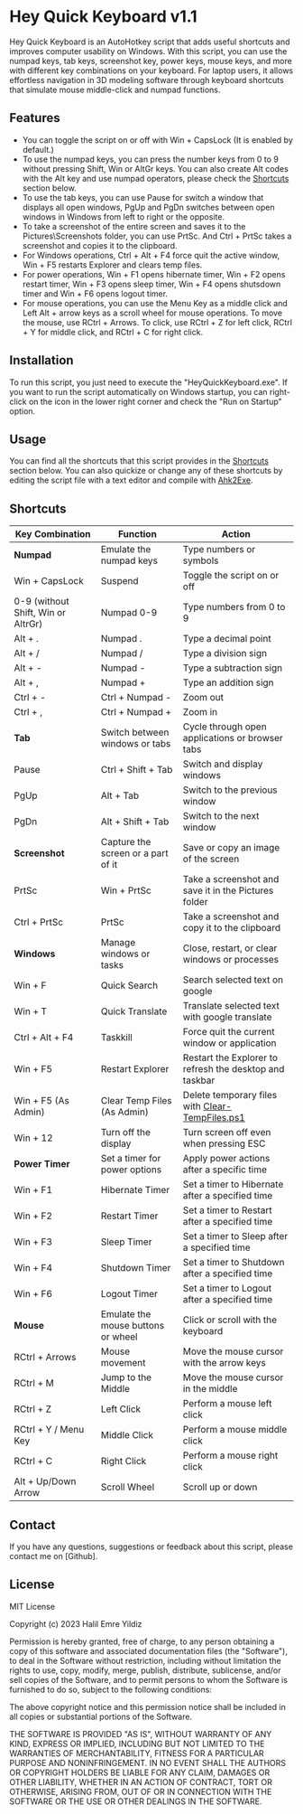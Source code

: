 # Hey Quick Keyboard v1.1

Hey Quick Keyboard is an AutoHotkey script that adds useful shortcuts and improves computer usability on Windows. With this script, you can use the numpad keys, tab keys, screenshot key, power keys, mouse keys, and more with different key combinations on your keyboard. For laptop users, it allows effortless navigation in 3D modeling software through keyboard shortcuts that simulate mouse middle-click and numpad functions.

<meta name="description" content="Enhance your Windows computer usability with Hey Quick Keyboard, an AutoHotkey script that provides useful shortcuts for numpad, tab, screenshot, power, and mouse operations.">
<meta name="keywords" content="AutoHotkey, Windows shortcuts, keyboard shortcuts, shutdown timer, computer usability, numpad, tab, screenshot, power, mouse, Hey Quick Keyboard, blender with laptop keyboard, unity with laptop keyboard">
<meta name="author" content="Halil Emre Yildiz">

## Features

- You can toggle the script on or off with Win + CapsLock (It is enabled by default.)
- To use the numpad keys, you can press the number keys from 0 to 9 without pressing Shift, Win or AltGr keys. You can also create Alt codes with the Alt key and use numpad operators, please check the [Shortcuts](#shortcuts) section below.
- To use the tab keys, you can use Pause for switch a window that displays all open windows, PgUp and PgDn switches between open windows in Windows from left to right or the opposite.
- To take a screenshot of the entire screen and saves it to the Pictures\Screenshots folder, you can use PrtSc. And Ctrl + PrtSc takes a screenshot and copies it to the clipboard.
- For Windows operations, Ctrl + Alt + F4 force quit the active window, Win + F5 restarts Explorer and clears temp files.
- For power operations, Win + F1 opens hibernate timer, Win + F2 opens restart timer, Win + F3 opens sleep timer, Win + F4 opens shutsdown timer and Win + F6 opens logout timer.
- For mouse operations, you can use the Menu Key as a middle click and Left Alt + arrow keys as a scroll wheel for mouse operations. To move the mouse, use RCtrl + Arrows. To click, use RCtrl + Z for left click, RCtrl + Y for middle click, and RCtrl + C for right click.

## Installation

To run this script, you just need to execute the "HeyQuickKeyboard.exe". If you want to run the script automatically on Windows startup, you can right-click on the icon in the lower right corner and check the "Run on Startup" option.

## Usage

You can find all the shortcuts that this script provides in the [Shortcuts](#shortcuts) section below. You can also quickize or change any of these shortcuts by editing the script file with a text editor and compile with [Ahk2Exe](https://github.com/AutoHotkey/Ahk2Exe).

## Shortcuts

| Key Combination | Function | Action |
| --------------- | -------- | ------ |
| **Numpad** | Emulate the numpad keys | Type numbers or symbols |
| Win + CapsLock | Suspend | Toggle the script on or off |
| 0-9 (without Shift, Win or AltrGr) | Numpad 0-9 | Type numbers from 0 to 9 |
| Alt + . | Numpad . | Type a decimal point |
| Alt + / | Numpad / | Type a division sign |
| Alt + - | Numpad - | Type a subtraction sign |
| Alt + , | Numpad + | Type an addition sign |
| Ctrl + - | Ctrl + Numpad - | Zoom out |
| Ctrl + , | Ctrl + Numpad + | Zoom in |
| **Tab** | Switch between windows or tabs | Cycle through open applications or browser tabs |
| Pause | Ctrl + Shift + Tab | Switch and display windows |
| PgUp | Alt + Tab | Switch to the previous window |
| PgDn | Alt + Shift + Tab | Switch to the next window |
| **Screenshot** | Capture the screen or a part of it | Save or copy an image of the screen |
| PrtSc | Win + PrtSc | Take a screenshot and save it in the Pictures folder |
| Ctrl + PrtSc | PrtSc | Take a screenshot and copy it to the clipboard |
| **Windows** | Manage windows or tasks | Close, restart, or clear windows or processes |
| Win + F | Quick Search | Search selected text on google |
| Win + T | Quick Translate | Translate selected text with google translate |
| Ctrl + Alt + F4 | Taskkill | Force quit the current window or application |
| Win + F5 | Restart Explorer | Restart the Explorer to refresh the desktop and taskbar |
| Win + F5 (As Admin) | Clear Temp Files (As Admin) | Delete temporary files with [Clear-TempFiles.ps1](https://github.com/Bromeego/Clean-Temp-Files/) |
| Win + 12 | Turn off the display | Turn screen off even when pressing ESC |
| **Power Timer** | Set a timer for power options  | Apply power actions after a specific time |
| Win + F1 | Hibernate Timer | Set a timer to Hibernate after a specified time |
| Win + F2 | Restart Timer | Set a timer to Restart after a specified time |
| Win + F3 | Sleep Timer | Set a timer to Sleep after a specified time |
| Win + F4 | Shutdown Timer | Set a timer to Shutdown after a specified time |
| Win + F6 | Logout Timer | Set a timer to Logout after a specified time |
| **Mouse** | Emulate the mouse buttons or wheel | Click or scroll with the keyboard |
| RCtrl + Arrows | Mouse movement | Move the mouse cursor with the arrow keys |
| RCtrl + M | Jump to the Middle | Move the mouse cursor in the middle |
| RCtrl + Z | Left Click | Perform a mouse left click |
| RCtrl + Y / Menu Key | Middle Click | Perform a mouse middle click |
| RCtrl + C | Right Click | Perform a mouse right click |
| Alt + Up/Down Arrow | Scroll Wheel | Scroll up or down |

## Contact

If you have any questions, suggestions or feedback about this script, please contact me on [Github].

## License

MIT License

Copyright (c) 2023 Halil Emre Yildiz

Permission is hereby granted, free of charge, to any person obtaining a copy of this software and associated documentation files (the "Software"), to deal in the Software without restriction, including without limitation the rights to use, copy, modify, merge, publish, distribute, sublicense, and/or sell copies of the Software, and to permit persons to whom the Software is furnished to do so, subject to the following conditions:

The above copyright notice and this permission notice shall be included in all copies or substantial portions of the Software.

THE SOFTWARE IS PROVIDED "AS IS", WITHOUT WARRANTY OF ANY KIND, EXPRESS OR IMPLIED, INCLUDING BUT NOT LIMITED TO THE WARRANTIES OF MERCHANTABILITY, FITNESS FOR A PARTICULAR PURPOSE AND NONINFRINGEMENT. IN NO EVENT SHALL THE AUTHORS OR COPYRIGHT HOLDERS BE LIABLE FOR ANY CLAIM, DAMAGES OR OTHER LIABILITY, WHETHER IN AN ACTION OF CONTRACT, TORT OR OTHERWISE, ARISING FROM, OUT OF OR IN CONNECTION WITH THE SOFTWARE OR THE USE OR OTHER DEALINGS IN THE SOFTWARE.